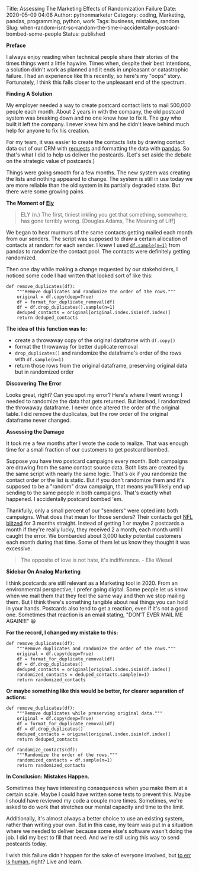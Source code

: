 Title: Assessing The Marketing Effects of Randomization Failure
Date: 2020-05-09 04:06
Author: pythonmarketer
Category: coding, Marketing, pandas, programming, python, work
Tags: business, mistakes, random
Slug: when-random-isnt-so-random-the-time-i-accidentally-postcard-bombed-some-people
Status: published

**Preface**

I always enjoy reading when technical people share their stories of the times things went a little haywire. Times when, despite their best intentions, a solution didn't work as planned and it ends in unpleasant or catastrophic failure. I had an experience like this recently, so here's my "oops" story. Fortunately, I think this falls closer to the unpleasant end of the spectrum.

**Finding A Solution**

My employer needed a way to create postcard contact lists to mail 500,000 people each month. About 2 years in with the company, the old postcard system was breaking down and no one knew how to fix it. The guy who built it left the company. I never knew him and he didn't leave behind much help for anyone to fix his creation.

For my team, it was easier to create the contacts lists by drawing contact data out of our CRM with [requests](https://requests.readthedocs.io/en/master/) and formatting the data with [pandas](https://pandas.pydata.org/pandas-docs/stable/getting_started/10min.html). So that's what I did to help us deliver the postcards. (Let's set aside the debate on the strategic value of postcards.)

Things were going smooth for a few months. The new system was creating the lists and nothing appeared to change. The system is still in use today we are more reliable than the old system in its partially degraded state. But there were some growing pains.

**The Moment of** **[Ely](https://twitter.com/jamesorharry/status/1100717726547562503)**

> ELY (n.) The first, tiniest inkling you get that something, somewhere, has gone terribly wrong. \[Douglas Adams, The Meaning of Liff\]

We began to hear murmurs of the same contacts getting mailed each month from our senders. The script was supposed to draw a certain allocation of contacts at random for each sender. I knew I used [`df.sample(n=1)`](https://pandas.pydata.org/pandas-docs/stable/reference/api/pandas.DataFrame.sample.html) from pandas to randomize the contact pool. The contacts were definitely getting randomized.

Then one day while making a change requested by our stakeholders, I noticed some code I had written that looked sort of like this:

    def remove_duplicates(df):
        """Remove duplicates and randomize the order of the rows."""
        original = df.copy(deep=True)
        df = format_for_duplicate_removal(df)
        df = df.drop_duplicates().sample(n=1)
        deduped_contacts = original[original.index.isin(df.index)]
        return deduped_contacts

**The idea of this function was to:**

-   create a throwaway copy of the original dataframe with `df.copy()`
-   format the throwaway for better duplicate removal
-   `drop_duplicates()` and randomize the dataframe's order of the rows with `df.sample(n=1)`
-   return those rows from the original dataframe, preserving original data but in randomized order

**Discovering The Error**

Looks great, right? Can you spot my error? Here's where I went wrong: I needed to randomize the data that gets returned. But instead, I randomized the throwaway dataframe. I never once altered the order of the original table. I did remove the duplicates, but the row order of the original dataframe never changed.

**Assessing the Damage**

It took me a few months after I wrote the code to realize. That was enough time for a small fraction of our customers to get postcard bombed.

Suppose you have two postcard campaigns every month. Both campaigns are drawing from the same contact source data. Both lists are created by the same script with nearly the same logic. That's ok if you randomize the contact order or the list is static. But if you don't randomize them and it's supposed to be a "random" draw campaign, that means you'll likely end up sending to the same people in both campaigns. That's exactly what happened. I accidentally postcard bombed 'em.

Thankfully, only a small percent of our "senders" were opted into both campaigns. What does that mean for those senders? Their contacts got [NFL blitzed](https://www.youtube.com/watch?v=SSPewc--3yY) for 3 months straight. Instead of getting 1 or maybe 2 postcards a month if they're really lucky, they received 2 a month, each month until I caught the error. We bombarded about 3,000 lucky potential customers each month during that time. Some of them let us know they thought it was excessive.

> The opposite of love is not hate, it's indifference. - Elie Wiesel

**Sidebar On Analog Marketing**

I think postcards are still relevant as a Marketing tool in 2020. From an environmental perspective, I prefer going digital. Some people let us know when we mail them that they feel the same way and then we stop mailing them. But I think there's something tangible about real things you can hold in your hands. Postcards also tend to get a reaction, even if it's not a good one. Sometimes that reaction is an email stating, "DON'T EVER MAIL ME AGAIN!!!" 😆

**For the record, I changed my mistake to this:**

    def remove_duplicates(df):
        """Remove duplicates and randomize the order of the rows."""
        original = df.copy(deep=True)
        df = format_for_duplicate_removal(df)
        df = df.drop_duplicates()
        deduped_contacts = original[original.index.isin(df.index)]
        randomized_contacts = deduped_contacts.sample(n=1)
        return randomized_contacts

**Or maybe something like this would be better, for clearer separation of actions:**

    def remove_duplicates(df):
        """Remove duplicates while preserving original data."""
        original = df.copy(deep=True)
        df = format_for_duplicate_removal(df)
        df = df.drop_duplicates()
        deduped_contacts = original[original.index.isin(df.index)]
        return deduped_contacts

    def randomize_contacts(df):
        """Randomize the order of the rows."""
        randomized_contacts = df.sample(n=1)
        return randomized_contacts

**In Conclusion: Mistakes Happen.**

Sometimes they have interesting consequences when you make them at a certain scale. Maybe I could have written some tests to prevent this. Maybe I should have reviewed my code a couple more times. Sometimes, we're asked to do work that stretches our mental capacity and time to the limit.

Additionally, it's almost always a better choice to use an existing system, rather than writing your own. But in this case, my team was put in a situation where we needed to deliver because some else's software wasn't doing the job. I did my best to fill that need. And we're still using this way to send postcards today.

I wish this failure didn't happen for the sake of everyone involved, but [to err is human](https://en.wikipedia.org/wiki/An_Essay_on_Criticism), right? Live and learn.
